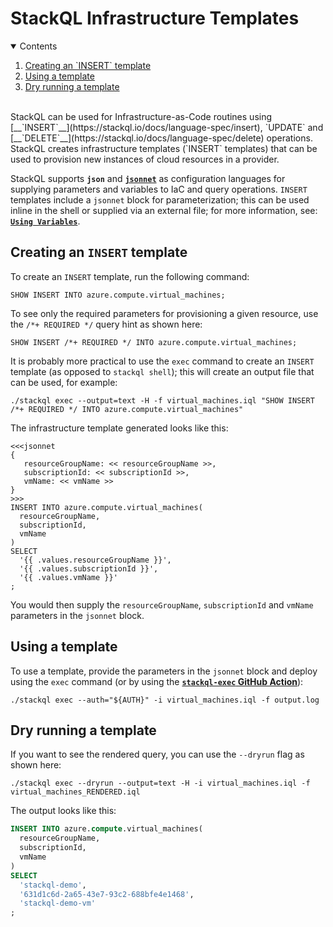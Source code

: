 # StackQL Infrastructure Templates

<details open="open">
<summary>Contents</summary>
<ol>
<li><a href="#creating-an-insert-template">Creating an `INSERT` template</a></li>
<li><a href="#using-a-template">Using a template</a></li>
<li><a href="#dry-running-a-template">Dry running a template</a></li>
</ol>
</details>
<br />
StackQL can be used for Infrastructure-as-Code routines using [__`INSERT`__](https://stackql.io/docs/language-spec/insert), `UPDATE` and [__`DELETE`__](https://stackql.io/docs/language-spec/delete) operations.  StackQL creates infrastructure templates (`INSERT` templates) that can be used to provision new instances of cloud resources in a provider.  

StackQL supports __`json`__ and [__`jsonnet`__](https://jsonnet.org/) as configuration languages for supplying parameters and variables to IaC and query operations.  `INSERT` templates include a `jsonnet` block for parameterization; this can be used inline in the shell or supplied via an external file; for more information, see: [__`Using Variables`__](https://stackql.io/docs/getting-started/variables).  

## Creating an `INSERT` template

To create an `INSERT` template, run the following command:

```
SHOW INSERT INTO azure.compute.virtual_machines;
```

To see only the required parameters for provisioning a given resource, use the `/*+ REQUIRED */` query hint as shown here:

```
SHOW INSERT /*+ REQUIRED */ INTO azure.compute.virtual_machines;
```

It is probably more practical to use the `exec` command to create an `INSERT` template (as opposed to `stackql shell`); this will create an output file that can be used, for example:

```
./stackql exec --output=text -H -f virtual_machines.iql "SHOW INSERT /*+ REQUIRED */ INTO azure.compute.virtual_machines"
```

The infrastructure template generated looks like this:  

```
<<<jsonnet
{
   resourceGroupName: << resourceGroupName >>,
   subscriptionId: << subscriptionId >>,
   vmName: << vmName >>
}
>>>
INSERT INTO azure.compute.virtual_machines(
  resourceGroupName,
  subscriptionId,
  vmName
)
SELECT
  '{{ .values.resourceGroupName }}',
  '{{ .values.subscriptionId }}',
  '{{ .values.vmName }}'
;
```

You would then supply the `resourceGroupName`, `subscriptionId` and `vmName` parameters in the `jsonnet` block.

## Using a template

To use a template, provide the parameters in the `jsonnet` block and deploy using the `exec` command (or by using the [__`stackql-exec` GitHub Action__](https://github.com/marketplace/actions/stackql-studios-stackql-exec)):

```
./stackql exec --auth="${AUTH}" -i virtual_machines.iql -f output.log
```

## Dry running a template

If you want to see the rendered query, you can use the `--dryrun` flag as shown here:

```
./stackql exec --dryrun --output=text -H -i virtual_machines.iql -f virtual_machines_RENDERED.iql
```

The output looks like this:

```sql
INSERT INTO azure.compute.virtual_machines(
  resourceGroupName,
  subscriptionId,
  vmName
)
SELECT
  'stackql-demo',
  '631d1c6d-2a65-43e7-93c2-688bfe4e1468',
  'stackql-demo-vm'
;
```